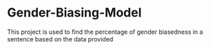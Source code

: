 # Gender-Biasing-Model
This project is used to find the percentage of gender biasedness in a sentence based on the data  provided
